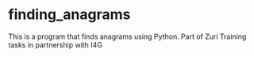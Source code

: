 # finding_anagrams
This is a program that finds anagrams using Python. Part of Zuri Training tasks in partnership with I4G
